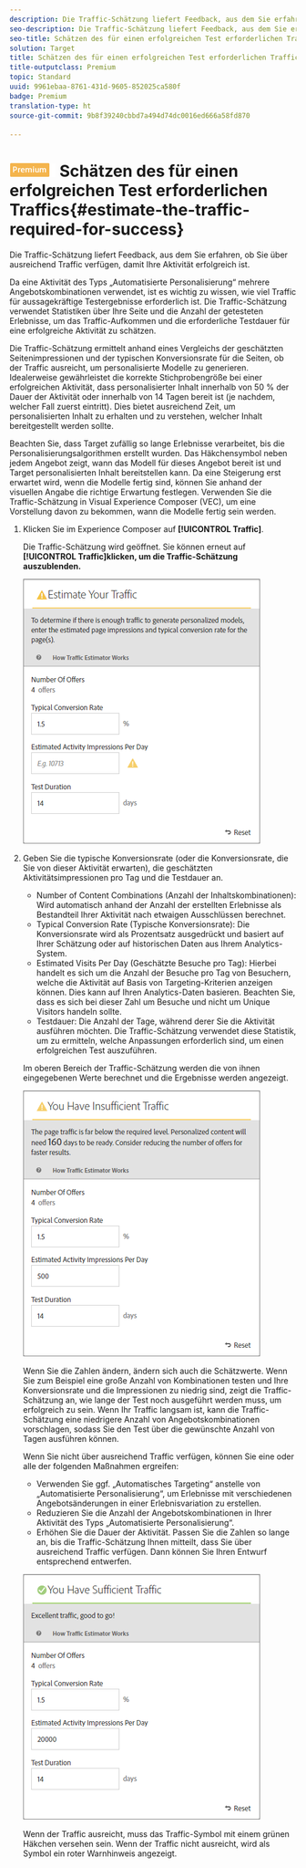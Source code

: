 ```yaml
---
description: Die Traffic-Schätzung liefert Feedback, aus dem Sie erfahren, ob Sie über ausreichend Traffic verfügen, damit Ihre Aktivität erfolgreich ist.
seo-description: Die Traffic-Schätzung liefert Feedback, aus dem Sie erfahren, ob Sie über ausreichend Traffic verfügen, damit Ihre Aktivität erfolgreich ist.
seo-title: Schätzen des für einen erfolgreichen Test erforderlichen Traffics
solution: Target
title: Schätzen des für einen erfolgreichen Test erforderlichen Traffics
title-outputclass: Premium
topic: Standard
uuid: 9961ebaa-8761-431d-9605-852025ca580f
badge: Premium
translation-type: ht
source-git-commit: 9b8f39240cbbd7a494d74dc0016ed666a58fd870

---
```



# ![PREMIUM](/help/assets/premium.png) Schätzen des für einen erfolgreichen Test erforderlichen Traffics{#estimate-the-traffic-required-for-success}

Die Traffic-Schätzung liefert Feedback, aus dem Sie erfahren, ob Sie über ausreichend Traffic verfügen, damit Ihre Aktivität erfolgreich ist.

Da eine Aktivität des Typs „Automatisierte Personalisierung“ mehrere Angebotskombinationen verwendet, ist es wichtig zu wissen, wie viel Traffic für aussagekräftige Testergebnisse erforderlich ist. Die Traffic-Schätzung verwendet Statistiken über Ihre Seite und die Anzahl der getesteten Erlebnisse, um das Traffic-Aufkommen und die erforderliche Testdauer für eine erfolgreiche Aktivität zu schätzen.

Die Traffic-Schätzung ermittelt anhand eines Vergleichs der geschätzten Seitenimpressionen und der typischen Konversionsrate für die Seiten, ob der Traffic ausreicht, um personalisierte Modelle zu generieren. Idealerweise gewährleistet die korrekte Stichprobengröße bei einer erfolgreichen Aktivität, dass personalisierter Inhalt innerhalb von 50 % der Dauer der Aktivität oder innerhalb von 14 Tagen bereit ist (je nachdem, welcher Fall zuerst eintritt). Dies bietet ausreichend Zeit, um personalisierten Inhalt zu erhalten und zu verstehen, welcher Inhalt bereitgestellt werden sollte.

Beachten Sie, dass Target zufällig so lange Erlebnisse verarbeitet, bis die Personalisierungsalgorithmen erstellt wurden. Das Häkchensymbol neben jedem Angebot zeigt, wann das Modell für dieses Angebot bereit ist und Target personalisierten Inhalt bereitstellen kann. Da eine Steigerung erst erwartet wird, wenn die Modelle fertig sind, können Sie anhand der visuellen Angabe die richtige Erwartung festlegen. Verwenden Sie die Traffic-Schätzung in Visual Experience Composer (VEC), um eine Vorstellung davon zu bekommen, wann die Modelle fertig sein werden.

1. Klicken Sie im Experience Composer auf **[!UICONTROL Traffic]**.

   Die Traffic-Schätzung wird geöffnet. Sie können erneut auf **[!UICONTROL Traffic]klicken, um die Traffic-Schätzung auszublenden.**

   ![](assets/ap_est.png)

1. Geben Sie die typische Konversionsrate (oder die Konversionsrate, die Sie von dieser Aktivität erwarten), die geschätzten Aktivitätsimpressionen pro Tag und die Testdauer an.

   * Number of Content Combinations (Anzahl der Inhaltskombinationen): Wird automatisch anhand der Anzahl der erstellten Erlebnisse als Bestandteil Ihrer Aktivität nach etwaigen Ausschlüssen berechnet.
   * Typical Conversion Rate (Typische Konversionsrate): Die Konversionsrate wird als Prozentsatz ausgedrückt und basiert auf Ihrer Schätzung oder auf historischen Daten aus Ihrem Analytics-System.
   * Estimated Visits Per Day (Geschätzte Besuche pro Tag): Hierbei handelt es sich um die Anzahl der Besuche pro Tag von Besuchern, welche die Aktivität auf Basis von Targeting-Kriterien anzeigen können. Dies kann auf Ihren Analytics-Daten basieren. Beachten Sie, dass es sich bei dieser Zahl um Besuche und nicht um Unique Visitors handeln sollte.
   * Testdauer: Die Anzahl der Tage, während derer Sie die Aktivität ausführen möchten.
   Die Traffic-Schätzung verwendet diese Statistik, um zu ermitteln, welche Anpassungen erforderlich sind, um einen erfolgreichen Test auszuführen.

   Im oberen Bereich der Traffic-Schätzung werden die von ihnen eingegebenen Werte berechnet und die Ergebnisse werden angezeigt.

   ![](assets/ap_est_no.png)

   Wenn Sie die Zahlen ändern, ändern sich auch die Schätzwerte. Wenn Sie zum Beispiel eine große Anzahl von Kombinationen testen und Ihre Konversionsrate und die Impressionen zu niedrig sind, zeigt die Traffic-Schätzung an, wie lange der Test noch ausgeführt werden muss, um erfolgreich zu sein. Wenn Ihr Traffic langsam ist, kann die Traffic-Schätzung eine niedrigere Anzahl von Angebotskombinationen vorschlagen, sodass Sie den Test über die gewünschte Anzahl von Tagen ausführen können.

   Wenn Sie nicht über ausreichend Traffic verfügen, können Sie eine oder alle der folgenden Maßnahmen ergreifen:

   * Verwenden Sie ggf. „Automatisches Targeting“ anstelle von „Automatisierte Personalisierung“, um Erlebnisse mit verschiedenen Angebotsänderungen in einer Erlebnisvariation zu erstellen.
   * Reduzieren Sie die Anzahl der Angebotskombinationen in Ihrer Aktivität des Typs „Automatisierte Personalisierung“.
   * Erhöhen Sie die Dauer der Aktivität.
   Passen Sie die Zahlen so lange an, bis die Traffic-Schätzung Ihnen mitteilt, dass Sie über ausreichend Traffic verfügen. Dann können Sie Ihren Entwurf entsprechend entwerfen.

   ![](assets/ap_est_yes.png)

   Wenn der Traffic ausreicht, muss das Traffic-Symbol mit einem grünen Häkchen versehen sein. Wenn der Traffic nicht ausreicht, wird als Symbol ein roter Warnhinweis angezeigt.
